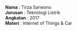 **Nama** : Tirza Sarwono  
**Jurusan** : Teknologi Listrik  
**Angkatan** : 2017  
**Materi**  : Internet  of Things & Car
